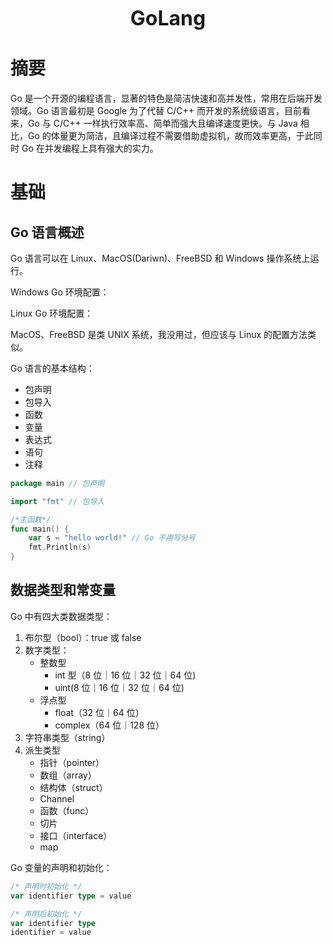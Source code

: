 <p align="center">
    <font size="6"><strong>GoLang</strong></font>
</p>

# 摘要

Go 是一个开源的编程语言，显著的特色是简洁快速和高并发性，常用在后端开发领域。Go 语言最初是 Google 为了代替 C/C++ 而开发的系统级语言，目前看来，Go 与 C/C++ 一样执行效率高、简单而强大且编译速度更快。与 Java 相比，Go 的体量更为简洁，且编译过程不需要借助虚拟机，故而效率更高，于此同时 Go 在并发编程上具有强大的实力。

# 基础

## Go 语言概述

Go 语言可以在 Linux、MacOS(Dariwn)、FreeBSD 和 Windows 操作系统上运行。

Windows Go 环境配置：

Linux Go 环境配置：

MacOS、FreeBSD 是类 UNIX 系统，我没用过，但应该与 Linux 的配置方法类似。

Go 语言的基本结构：

* 包声明
* 包导入
* 函数
* 变量
* 表达式
* 语句
* 注释

```go
package main // 包声明

import "fmt" // 包导入

/*主函数*/
func main() {
    var s = "hello world!" // Go 不用写分号
    fmt.Println(s)
}
```

## 数据类型和常变量

Go 中有四大类数据类型：

1. 布尔型（bool）：true 或 false
2. 数字类型：
    * 整数型
        * int 型（8 位｜16 位｜32 位｜64 位)
        * uint(8 位｜16 位｜32 位｜64 位)
    * 浮点型 
        * float（32 位｜64 位）
        * complex（64 位｜128 位）
3. 字符串类型（string）
4. 派生类型
    * 指针（pointer）
    * 数组（array）
    * 结构体（struct）
    * Channel
    * 函数（func）
    * 切片
    * 接口（interface）
    * map

Go 变量的声明和初始化：

```go
/* 声明时初始化 */
var identifier type = value

/* 声明后初始化 */
var identifier type
identifier = value
```


